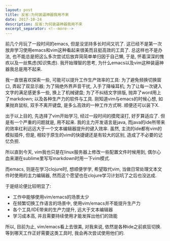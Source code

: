 ```yaml
---
layout: post
title: 反省:为何装逼神器我用不来
date: 2017-10-24
description: 反省:为何装逼神器我用不来
excerpt_separator: <!--more-->
---
```


前几个月玩了一段时间的emacs, 但是没坚持多长时间又坑了. 这已经不是第一次放弃学习使用emacs和vim这种看起来很美而且挺高效的工具了. 总这样也不是办法, 也不能总是把这么多次尝试后放弃简简单单归因于自己懒, 于是, 怀着深深的愧疚以及一丝焦虑(知识焦虑). 我开始理智的思考, 为什么emacs以及vim这种装逼神器我总是用不起来.

我一直很喜欢探索一些, 可能可以提升工作生产效率的工具: 为了避免频换切换窗口, 弄起了双显示器; 为了隔绝外界声音干扰, 入手了降噪耳机; 为了让每一次键入文字的满足感更多一些, 换上了机械键盘; 为了不纠结文字排版, 抛弃了word用上了markdown; 以及各种生产力的软件与工具. 刚知道vim与emacs的时候心想, 如果抛弃鼠标, 双手不离开键盘, 是多么高效的一种工作方式啊. 顺便还可以装下X. 

出于以上目的, 先选择了vim开始学习, 经过一段时间的摸爬滚打, 好歹算适应了. 但是有一个严重的问题就是, 用不起来. 我的主力开发语言是java, 而java的ide所带来的效率红利远远大于一个文本编辑器提升的键入效率. 虽然, 主流的ide都有vim的模拟插件, 但是, 相较于原生的vim的快捷键还是有较大的区别, 造成了不必要的记忆负担. 

所以直到今天, vim我也只是在linux服务器上修改一些配置文件时候用到, 偶尔心血来潮在sublime里写写markdown时用一下vim模式. 

而emacs, 则是在学习clojure时, 想顺便学学, 希望取代vim, 当做日常处理文本文件时使用的主力编辑器, 然而这个愿望也在clojure学习计划坑了之后也没达成. 

于是结论便比较明显了:
 - 工作中能够使用vim/emacs的场景太少
 - 在频繁切换工作语言的场景中, 使用vim/emacs并不能提升生产力
 - 各个工具/IDE带来的生产力提升, 远大于文本编辑器
 - 学习成本高, 并且需要持续使用才能发挥出他们的效能

所以, 目前为止, vim/emacs看上去很美, 对我来说, 依然是各种ide之前疯狂切换. 等到哪天工作正好需要这类工具时, 我会再次尝试使用他们的. 